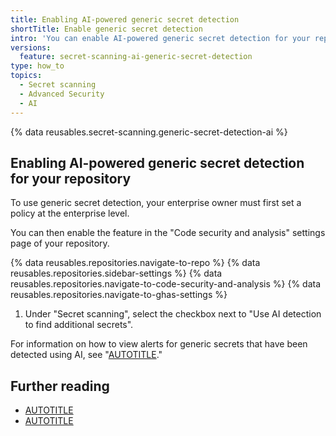 ```yaml
---
title: Enabling AI-powered generic secret detection
shortTitle: Enable generic secret detection
intro: 'You can enable AI-powered generic secret detection for your repository. Alerts for generic secrets, such as passwords, are displayed in a separate list on the {% data variables.product.prodname_secret_scanning %} alerts page.'
versions:
  feature: secret-scanning-ai-generic-secret-detection
type: how_to
topics:
  - Secret scanning
  - Advanced Security
  - AI
---
```


{% data reusables.secret-scanning.generic-secret-detection-ai %}

## Enabling AI-powered generic secret detection for your repository

To use generic secret detection, your enterprise owner must first set a policy at the enterprise level.

You can then enable the feature in the "Code security and analysis" settings page of your repository.

{% data reusables.repositories.navigate-to-repo %}
{% data reusables.repositories.sidebar-settings %}
{% data reusables.repositories.navigate-to-code-security-and-analysis %}
{% data reusables.repositories.navigate-to-ghas-settings %}
1. Under "Secret scanning", select the checkbox next to "Use AI detection to find additional secrets".

For information on how to view alerts for generic secrets that have been detected using AI, see "[AUTOTITLE](/code-security/secret-scanning/managing-alerts-from-secret-scanning)."

## Further reading

* [AUTOTITLE](/code-security/secret-scanning/about-the-detection-of-generic-secrets-with-secret-scanning)
* [AUTOTITLE](/code-security/secret-scanning/about-secret-scanning)
